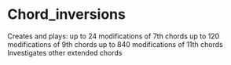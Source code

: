# Chord_inversions
Creates and plays: 
up to 24 modifications of 7th chords 
up to 120 modifications of 9th chords 
up to 840 modifications of 11th chords
Investigates other extended chords 
